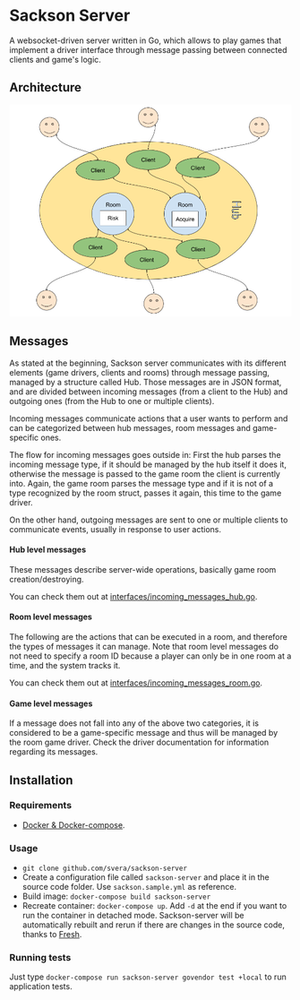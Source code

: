# Sackson Server

A websocket-driven server written in Go, which allows to play games that implement a driver interface through message passing between
connected clients and game's logic.

## Architecture

![Sackson server architecture](sackson_server_architecture.png)

## Messages

As stated at the beginning, Sackson server communicates with its different elements (game drivers, clients and rooms) through
message passing, managed by a structure called Hub. Those messages are in JSON format, and are divided between incoming messages
(from a client to the Hub) and outgoing ones (from the Hub to one or multiple clients).

Incoming messages communicate actions that a user wants to perform and can be
categorized between hub messages, room messages and game-specific ones.

The flow for incoming messages goes outside in: First the hub parses the incoming message type, if it should be managed by the hub itself it does it, otherwise the message is passed to the game room the client is currently into. Again, the game room parses the message type and if it is not of a type recognized by the room struct, passes it again, this time to the game driver.

On the other hand, outgoing messages are sent to one or multiple clients to communicate events, usually in response to user actions.

#### Hub level messages

These messages describe server-wide operations, basically game room creation/destroying.

You can check them out at [interfaces/incoming_messages_hub.go](messages/incoming_hub.go).

#### Room level messages

The following are the actions that can be executed in a room, and therefore the types of messages it can manage.
Note that room level messages do not need to specify a room ID because a player
can only be in one room at a time, and the system tracks it.

You can check them out at [interfaces/incoming_messages_room.go](messages/incoming_room.go).

#### Game level messages

If a message does not fall into any of the above two categories, it is considered to be a game-specific message and thus will be managed by
the room game driver. Check the driver documentation for information regarding its messages.

## Installation

### Requirements
* [Docker & Docker-compose](https://www.docker.com).

### Usage

* `git clone github.com/svera/sackson-server`
* Create a configuration file called `sackson-server` and place it in the source code folder. Use `sackson.sample.yml` as reference.
* Build image: `docker-compose build sackson-server`
* Recreate container: `docker-compose up`. Add `-d` at the end if you want to run the container in detached mode. Sackson-server will be automatically rebuilt and rerun if there are changes in the source code, thanks to [Fresh](https://github.com/pilu/fresh).

### Running tests

Just type `docker-compose run sackson-server govendor test +local` to run application tests.